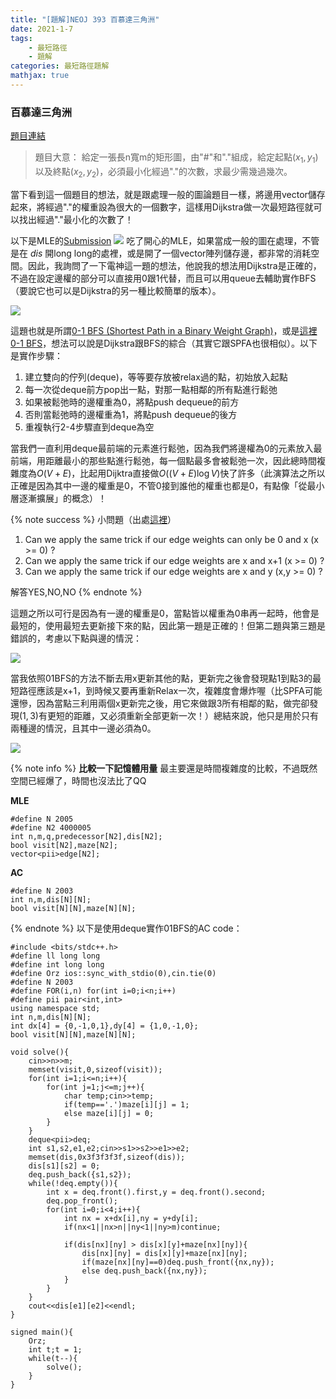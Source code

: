 ```yaml
---
title: "[題解]NEOJ 393 百慕達三角洲"
date: 2021-1-7
tags: 
    - 最短路徑
    - 題解
categories: 最短路徑題解
mathjax: true
---
```


### 百慕達三角洲
<!-- more -->
[題目連結](https://neoj.sprout.tw/problem/393/)
> 題目大意：
> 給定一張長n寬m的矩形圖，由"#"和"."組成，給定起點$(x_1,y_1)$以及終點$(x_2,y_2)$，必須最小化經過"."的次數，求最少需幾過幾次。

當下看到這一個題目的想法，就是跟處理一般的圖論題目一樣，將邊用vector儲存起來，將經過"."的權重設為很大的一個數字，這樣用Dijkstra做一次最短路徑就可以找出經過"."最小化的次數了！

以下是MLE的[Submission](https://neoj.sprout.tw/challenge/178136/)
![](https://i.imgur.com/9ZaisdZ.png)
吃了開心的MLE，如果當成一般的圖在處理，不管是在 $dis$ 開long long的處裡，或是開了一個vector陣列儲存邊，都非常的消耗空間。因此，我詢問了一下電神這一題的想法，他說我的想法用Dijkstra是正確的，不過在設定邊權的部分可以直接用0跟1代替，而且可以用queue去輔助實作BFS（要說它也可以是Dijkstra的另一種比較簡單的版本）。

![](https://i.imgur.com/9JldAha.png)

這題也就是所謂[0-1 BFS (Shortest Path in a Binary Weight Graph)](https://www.geeksforgeeks.org/0-1-bfs-shortest-path-binary-graph/)，或是[這裡0-1 BFS](https://codeforces.com/blog/entry/22276)，想法可以說是Dijkstra跟BFS的綜合（其實它跟SPFA也很相似）。以下是實作步驟：

1. 建立雙向的佇列(deque)，等等要存放被relax過的點，初始放入起點
2. 每一次從deque前方pop出一點，對那一點相鄰的所有點進行鬆弛
3. 如果被鬆弛時的邊權重為0，將點push dequeue的前方
4. 否則當鬆弛時的邊權重為1，將點push dequeue的後方
5. 重複執行2-4步驟直到deque為空

當我們一直利用deque最前端的元素進行鬆弛，因為我們將邊權為0的元素放入最前端，用距離最小的那些點進行鬆弛，每一個點最多會被鬆弛一次，因此總時間複雜度為$O(V+E)$，比起用Dijktra直接做$O((V+E)\log V)$快了許多（此演算法之所以正確是因為其中一邊的權重是0，不管0接到誰他的權重也都是0，有點像「從最小層逐漸擴展」的概念）！

{% note success %}
小問題（出處[這裡](https://codeforces.com/blog/entry/22276)）

1. Can we apply the same trick if our edge weights can only be 0 and x (x >= 0) ?
2. Can we apply the same trick if our edge weights are x and x+1 (x >= 0) ?
3. Can we apply the same trick if our edge weights are x and y (x,y >= 0) ?

解答YES,NO,NO
{% endnote %}

這題之所以可行是因為有一邊的權重是0，當點皆以權重為0串再一起時，他會是最短的，使用最短去更新接下來的點，因此第一題是正確的！但第二題與第三題是錯誤的，考慮以下點與邊的情況：

![](https://i.imgur.com/BYojGwm.jpg)

當我依照01BFS的方法不斷去用x更新其他的點，更新完之後會發現點1到點3的最短路徑應該是x+1，到時候又要再重新Relax一次，複雜度會爆炸喔（比SPFA可能還慘，因為當點三利用兩個x更新完之後，用它來做跟3所有相鄰的點，做完卻發現$(1,3)$有更短的距離，又必須重新全部更新一次！）總結來說，他只是用於只有兩種邊的情況，且其中一邊必須為0。

![](https://i.imgur.com/wnXKbI8.png)

{% note info %}
**比較一下記憶體用量**
最主要還是時間複雜度的比較，不過既然空間已經爆了，時間也沒法比了QQ

**MLE**

```cpp=
#define N 2005
#define N2 4000005
int n,m,q,predecessor[N2],dis[N2];
bool visit[N2],maze[N2];
vector<pii>edge[N2];
```

**AC**

```cpp=
#define N 2003
int n,m,dis[N][N];
bool visit[N][N],maze[N][N];
```

{% endnote %}
以下是使用deque實作01BFS的AC code：

```cpp=
#include <bits/stdc++.h>
#define ll long long
#define int long long
#define Orz ios::sync_with_stdio(0),cin.tie(0)
#define N 2003
#define FOR(i,n) for(int i=0;i<n;i++)
#define pii pair<int,int>
using namespace std;
int n,m,dis[N][N];
int dx[4] = {0,-1,0,1},dy[4] = {1,0,-1,0};
bool visit[N][N],maze[N][N];

void solve(){
    cin>>n>>m;
    memset(visit,0,sizeof(visit));
    for(int i=1;i<=n;i++){
        for(int j=1;j<=m;j++){
            char temp;cin>>temp;
            if(temp=='.')maze[i][j] = 1;
            else maze[i][j] = 0;
        }
    }
    deque<pii>deq;
    int s1,s2,e1,e2;cin>>s1>>s2>>e1>>e2;
    memset(dis,0x3f3f3f3f,sizeof(dis));
    dis[s1][s2] = 0;
    deq.push_back({s1,s2});
    while(!deq.empty()){
        int x = deq.front().first,y = deq.front().second;
        deq.pop_front();
        for(int i=0;i<4;i++){
            int nx = x+dx[i],ny = y+dy[i];
            if(nx<1||nx>n||ny<1||ny>m)continue;
            
            if(dis[nx][ny] > dis[x][y]+maze[nx][ny]){
                dis[nx][ny] = dis[x][y]+maze[nx][ny];
                if(maze[nx][ny]==0)deq.push_front({nx,ny});
                else deq.push_back({nx,ny});
            }
        }
    }
    cout<<dis[e1][e2]<<endl;
}

signed main(){
    Orz;
    int t;t = 1;
    while(t--){
        solve();
    }
}
```
